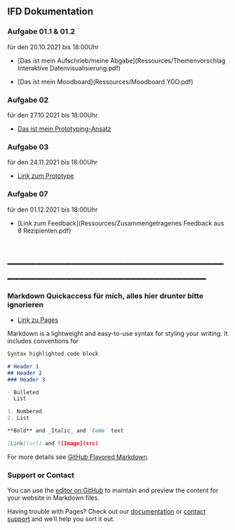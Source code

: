 ## IFD Dokumentation

### Aufgabe 01.1 & 01.2
für den 20.10.2021 bis 18:00Uhr

- [Das ist mein Aufschrieb/meine Abgabe](Ressources/Themenvorschlag Interaktive Datenvisualisierung.pdf)

- [Das ist mein Moodboard](Ressources/Moodboard YGO.pdf)


### Aufgabe 02
für den 27.10.2021 bis 18:00Uhr

- [Das ist mein Prototyping-Ansatz](Ressources/Prototype.jpg)


### Aufgabe 03
für den 24.11.2021 bis 18:00Uhr

- [Link zum Prototype](https://xanderthier.github.io/IFD/Prototype)


### Aufgabe 07
für den 01.12.2021 bis 18:00Uhr

- [Link zum Feedback](Ressources/Zusammengetragenes Feedback aus 8 Rezipienten.pdf)


# _______________________________________________________________________

### Markdown Quickaccess für mich, alles hier drunter bitte ignorieren

- [Link zu Pages](https://xanderthier.github.io/IFD)

Markdown is a lightweight and easy-to-use syntax for styling your writing. It includes conventions for

```markdown
Syntax highlighted code block

# Header 1
## Header 2
### Header 3

- Bulleted
- List

1. Numbered
2. List

**Bold** and _Italic_ and `Code` text

[Link](url) and ![Image](src)
```

For more details see [GitHub Flavored Markdown](https://guides.github.com/features/mastering-markdown/).

### Support or Contact

You can use the [editor on GitHub](https://github.com/Xanderthier/IFD/edit/main/README.md) to maintain and preview the content for your website in Markdown files.

Having trouble with Pages? Check out our [documentation](https://docs.github.com/categories/github-pages-basics/) or [contact support](https://support.github.com/contact) and we’ll help you sort it out.

